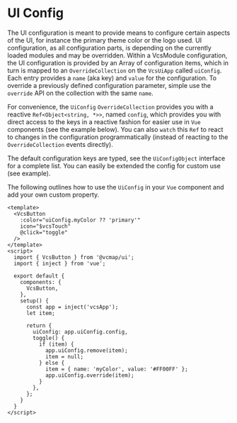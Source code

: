 # UI Config
The UI configuration is meant to provide means to configure certain aspects of
the UI, for instance the primary theme color or the logo used. UI configuration, as all configuration parts,
is depending on the currently loaded modules and may be overridden. Within a VcsModule 
configuration, the UI configuration is provided by an Array of configuration items,
which in turn is mapped to an `OverrideCollection` on the `VcsUiApp` called `uiConfig`. 
Each entry provides a `name` (aka key) and `value` for the configuration. To override a
previously defined configuration parameter, simple use the `override` API on the collection
with the same `name`.

For convenience, the `UiConfig` `OverrideCollection` provides you with a reactive
`Ref<Object<string, *>>`, named `config`, which provides you with direct access to the keys
in a reactive fashion for easier use in `Vue` components (see the example below).
You can also `watch` this `Ref` to react to changes in the configuration programmatically
(instead of reacting to the `OverrideCollection` events directly).

The default configuration keys are typed, see the `UiConfigObject` interface for a complete list.
You can easily be extended the config for custom use (see example).

The following outlines how to use the `UiConfig` in your `Vue` component and add
your own custom property.
```vue
<template>
  <VcsButton 
    :color="uiConfig.myColor ?? 'primary'" 
    icon="$vcsTouch" 
    @click="toggle"
  />
</template>
<script>
  import { VcsButton } from '@vcmap/ui';
  import { inject } from 'vue';

  export default {
    components: {
      VcsButton,
    },
    setup() {
      const app = inject('vcsApp');
      let item;
      
      return {
        uiConfig: app.uiConfig.config,
        toggle() {
          if (item) {
            app.uiConfig.remove(item);
            item = null;
          } else {
            item = { name: 'myColor', value: '#FF00FF' };
            app.uiConfig.override(item);
          }
        },
      };
    }
  }
</script>
```
